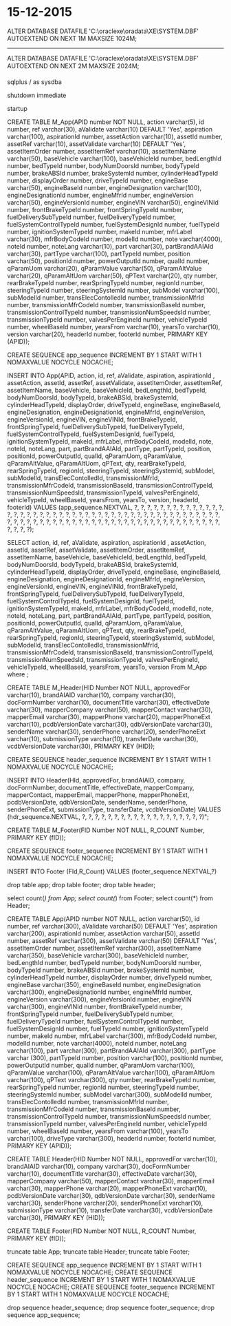 # 15-12-2015



ALTER DATABASE DATAFILE 'C:\oraclexe\oradata\XE\SYSTEM.DBF'
AUTOEXTEND ON NEXT 1M MAXSIZE 1024M;

-----------------------------------------------------------


ALTER DATABASE DATAFILE 'C:\oraclexe\oradata\XE\SYSTEM.DBF'
AUTOEXTEND ON NEXT 2M MAXSIZE 2024M;

sqlplus /  as sysdba

shutdown immediate

startup

CREATE TABLE M_App(APID number NOT NULL, action varchar(5), id number, ref varchar(30), aValidate varchar(10) DEFAULT 'Yes', aspiration varchar(100), aspirationId number, assetAction varchar(10),  assetId number, assetRef varchar(10), assetValidate varchar(10) DEFAULT 'Yes', assetItemOrder number, assetItemRef varchar(10), assetItemName varchar(50), baseVehicle varchar(100), baseVehicleId number, bedLengthId number, bedTypeId number, bodyNumDoorsId number, bodyTypeId number, brakeABSId number, brakeSystemId number, cylinderHeadTypeId number, displayOrder number, driveTypeId number, engineBase varchar(50), engineBaseId number, engineDesignation varchar(100), engineDesignationId number, engineMfrId number, engineVersion varchar(50), engineVersionId number, engineVIN varchar(50), engineVINId number, frontBrakeTypeId number, frontSpringTypeId number, fuelDeliverySubTypeId number, fuelDeliveryTypeId number, fuelSystemControlTypeId number, fuelSystemDesignId number, fuelTypeId number, ignitionSystemTypeId number, makeId number, mfrLabel varchar(30), mfrBodyCodeId number, modelId number, note varchar(4000), noteId number, noteLang varchar(10), part varchar(30), partBrandAAIAId varchar(30), partType varchar(100), partTypeId number, position varchar(50), positionId number, powerOutputId number, qualId number, qParamUom varchar(20), qParamValue varchar(50), qParamAltValue varchar(20), qParamAltUom varchar(50), qPText varchar(20), qty number, rearBrakeTypeId number, rearSpringTypeId number, regionId number, steeringTypeId number, steeringSystemId number, subModel varchar(100), subModelId number, transElecContolledId number, transmissionMfrId number, transmissionMfrCodeId number, transmissionBaseId number, transmissionControlTypeId number, transmissionNumSpeedsId number, transmissionTypeId number, valvesPerEngineId number, vehicleTypeId number, wheelBaseId number, yearsFrom varchar(10), yearsTo varchar(10), version varchar(20), headerId number, footerId number, PRIMARY KEY (APID));

CREATE SEQUENCE app_sequence INCREMENT BY 1 START WITH 1 NOMAXVALUE NOCYCLE NOCACHE;

INSERT INTO App(APID, action, id, ref, aValidate, aspiration, aspirationId , assetAction, assetId, assetRef, assetValidate, assetItemOrder, assetItemRef, assetItemName, baseVehicle, baseVehicleId, bedLengthId, bedTypeId, bodyNumDoorsId, bodyTypeId, brakeABSId, brakeSystemId, cylinderHeadTypeId, displayOrder, driveTypeId, engineBase, engineBaseId, engineDesignation, engineDesignationId, engineMfrId, engineVersion, engineVersionId, engineVIN, engineVINId, frontBrakeTypeId, frontSpringTypeId, fuelDeliverySubTypeId, fuelDeliveryTypeId, fuelSystemControlTypeId, fuelSystemDesignId, fuelTypeId, ignitionSystemTypeId, makeId, mfrLabel, mfrBodyCodeId, modelId, note, noteId, noteLang, part, partBrandAAIAId, partType, partTypeId, position, positionId, powerOutputId, qualId, qParamUom, qParamValue, qParamAltValue, qParamAltUom, qPText, qty, rearBrakeTypeId, rearSpringTypeId, regionId, steeringTypeId, steeringSystemId, subModel, subModelId, transElecContolledId, transmissionMfrId, transmissionMfrCodeId, transmissionBaseId, transmissionControlTypeId, transmissionNumSpeedsId, transmissionTypeId, valvesPerEngineId, vehicleTypeId, wheelBaseId, yearsFrom, yearsTo, version, headerId, footerId) VALUES (app_sequence.NEXTVAL, ?, ?, ?, ?, ?, ?, ?, ?, ?, ?, ?, ?, ?, ?, ?, ?, ?, ?, ?, ?, ?, ?, ?, ?, ?, ?, ?, ?, ?, ?, ?, ?, ?, ?, ?, ?, ?, ?, ?, ?, ?, ?, ?, ?, ?, ?, ?, ?, ?, ?, ?, ?, ?, ?, ?, ?, ?, ?, ?, ?, ?, ?, ?, ?, ?, ?, ?, ?, ?, ?, ?, ?, ?, ?, ?, ?, ?, ?, ?, ?, ?, ?, ?, ?);

SELECT action, id, ref, aValidate, aspiration, aspirationId , assetAction, assetId, assetRef, assetValidate, assetItemOrder, assetItemRef, assetItemName, baseVehicle, baseVehicleId, bedLengthId, bedTypeId, bodyNumDoorsId, bodyTypeId, brakeABSId, brakeSystemId, cylinderHeadTypeId, displayOrder, driveTypeId, engineBase, engineBaseId, engineDesignation, engineDesignationId, engineMfrId, engineVersion, engineVersionId, engineVIN, engineVINId, frontBrakeTypeId, frontSpringTypeId, fuelDeliverySubTypeId, fuelDeliveryTypeId, fuelSystemControlTypeId, fuelSystemDesignId, fuelTypeId, ignitionSystemTypeId, makeId, mfrLabel, mfrBodyCodeId, modelId, note, noteId, noteLang, part, partBrandAAIAId, partType, partTypeId, position, positionId, powerOutputId, qualId, qParamUom, qParamValue, qParamAltValue, qParamAltUom, qPText, qty, rearBrakeTypeId, rearSpringTypeId, regionId, steeringTypeId, steeringSystemId, subModel, subModelId, transElecContolledId, transmissionMfrId, transmissionMfrCodeId, transmissionBaseId, transmissionControlTypeId, transmissionNumSpeedsId, transmissionTypeId, valvesPerEngineId, vehicleTypeId, wheelBaseId, yearsFrom, yearsTo, version From M_App where ;
		


CREATE TABLE M_Header(HID Number NOT NULL, approvedFor varchar(10), brandAIAID varchar(10), company varchar(30), docFormNumber varchar(10), documentTitle varchar(30), effectiveDate varchar(30),  mapperCompany varchar(50), mapperContact varchar(30), mapperEmail varchar(30), mapperPhone varchar(20), mapperPhoneExt varchar(10), pcdbVersionDate varchar(30), qdbVersionDate varchar(30), senderName varchar(30), senderPhone varchar(20), senderPhoneExt varchar(10), submissionType varchar(10), transferDate varchar(30), vcdbVersionDate varchar(30), PRIMARY KEY (HID)); 

CREATE SEQUENCE header_sequence INCREMENT BY 1 START WITH 1 NOMAXVALUE NOCYCLE NOCACHE;

INSERT INTO Header(HId, approvedFor, brandAIAID, company, docFormNumber, documentTitle, effectiveDate, mapperCompany, mapperContact, mapperEmail, mapperPhone, mapperPhoneExt, pcdbVersionDate, qdbVersionDate, senderName, senderPhone, senderPhoneExt, submissionType, transferDate, vcdbVersionDate) VALUES (hdr_sequence.NEXTVAL, ?, ?, ?, ?, ?, ?, ?, ?, ?, ?, ?, ?, ?, ?, ?, ?, ?, ?, ?)";

CREATE TABLE M_Footer(FID Number NOT NULL, R_COUNT Number, PRIMARY KEY (fID));

CREATE SEQUENCE footer_sequence INCREMENT BY 1 START WITH 1 NOMAXVALUE NOCYCLE NOCACHE;

INSERT INTO Footer (FId,R_Count) VALUES (footer_sequence.NEXTVAL,?)


drop table app;
drop table footer;
drop table header;

select count(*) from App;
select count(*) from Footer;
select count(*) from Header;

CREATE TABLE App(APID number NOT NULL, action varchar(50), id number, ref varchar(300), aValidate varchar(50) DEFAULT 'Yes', aspiration varchar(200), aspirationId number, assetAction varchar(50),  assetId 
number, assetRef varchar(300), assetValidate varchar(50) DEFAULT 'Yes', assetItemOrder number, assetItemRef varchar(300), assetItemName varchar(350), baseVehicle varchar(300), baseVehicleId number, bedLengthId 
number, bedTypeId number, bodyNumDoorsId number, bodyTypeId number, brakeABSId number, brakeSystemId number, cylinderHeadTypeId number, displayOrder number, driveTypeId number, engineBase varchar(350), 
engineBaseId number, engineDesignation varchar(300), engineDesignationId number, engineMfrId number, engineVersion varchar(300), engineVersionId number, engineVIN varchar(300), engineVINId number, 
frontBrakeTypeId number, frontSpringTypeId number, fuelDeliverySubTypeId number, fuelDeliveryTypeId number, fuelSystemControlTypeId number, fuelSystemDesignId number, fuelTypeId number, ignitionSystemTypeId 
number, makeId number, mfrLabel varchar(300), mfrBodyCodeId number, modelId number, note varchar(4000), noteId number, noteLang varchar(100), part varchar(300), partBrandAAIAId varchar(300), partType varchar
(300), partTypeId number, position varchar(100), positionId number, powerOutputId number, qualId number, qParamUom varchar(100), qParamValue varchar(100), qParamAltValue varchar(100), qParamAltUom varchar(100), 
qPText varchar(300), qty number, rearBrakeTypeId number, rearSpringTypeId number, regionId number, steeringTypeId number, steeringSystemId number, subModel varchar(300), subModelId number, 
transElecContolledId number, transmissionMfrId number, transmissionMfrCodeId number, transmissionBaseId number, transmissionControlTypeId number, transmissionNumSpeedsId number, transmissionTypeId number, 
valvesPerEngineId number, vehicleTypeId number, wheelBaseId number, yearsFrom varchar(100), yearsTo varchar(100), driveType varchar(300), headerId number, footerId number, PRIMARY KEY (APID));

CREATE TABLE Header(HID Number NOT NULL, approvedFor varchar(10), brandAIAID varchar(10), company varchar(30), docFormNumber varchar(10), documentTitle varchar(30), effectiveDate varchar(30),  
mapperCompany varchar(50), mapperContact varchar(30), mapperEmail varchar(30), mapperPhone varchar(20), mapperPhoneExt varchar(10), pcdbVersionDate varchar(30), qdbVersionDate varchar(30), senderName 
varchar(30), senderPhone varchar(20), senderPhoneExt varchar(10), submissionType varchar(10), transferDate varchar(30), vcdbVersionDate varchar(30), PRIMARY KEY (HID)); 

CREATE TABLE Footer(FID Number NOT NULL, R_COUNT Number, PRIMARY KEY (fID));

truncate table App;
truncate table Header;
truncate table Footer;


CREATE SEQUENCE app_sequence INCREMENT BY 1 START WITH 1 NOMAXVALUE NOCYCLE NOCACHE;
CREATE SEQUENCE header_sequence INCREMENT BY 1 START WITH 1 NOMAXVALUE NOCYCLE NOCACHE;
CREATE SEQUENCE footer_sequence INCREMENT BY 1 START WITH 1 NOMAXVALUE NOCYCLE NOCACHE;

drop sequence header_sequence;
drop sequence footer_sequence;
drop sequence app_sequence;











